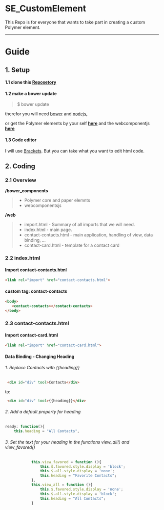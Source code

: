 SE_CustomElement
================

This Repo is for everyone that wants to take part in creating a custom Polymer element.

***

# Guide

## 1. Setup

#### 1.1 clone this [Reposetory](https://github.com/KimSchreier/SE_CustomElement.git)


#### 1.2 make a bower update

> $ bower update 

therefor you will need [bower](http://bower.io/) and [nodejs](http://nodejs.org/), 

or get the Polymer elements by your self [**here**](https://www.polymer-project.org/docs/start/getting-the-code.html) and the webcomponentjs [**here**](https://github.com/webcomponents/webcomponentsjs)

#### 1.3 Code editor

I will use [Brackets](http://brackets.io/). But you can take what you want to edit html code.

## 2. Coding

### 2.1 Overview

**/bower_components**
> * Polymer core and paper elemnts
> * webcomponentsjs

**/web**
> * import.html - Summary of all imports that we will need.
> * index.html - main page.
> * contact-contacts.html - main application, handling of view, data binding, ...
> * contact-card.html - template for a contact card


### 2.2 index.html
 
#### Import contact-contacts.html
```html
<link rel="import" href="contact-contacts.html">
```

#### custom tag: contact-contacts
```html
<body>
   <contact-contacts></contact-contacts>
</body>
```

### 2.3 contact-contacts.html



#### Import contact-card.html

```html
<link rel="import" href="contact-card.html">
```


#### Data Binding - Changing Heading 

###### 1. Replace Contacts with {{heading}} 

```html
 <div id="div" tool>Contacts</div>
```
to:

```html
 <div id="div" tool>{{heading}}</div>
```
###### 2. Add a default property for heading
```javascript
ready: function(){
    this.heading = "All Contacts",       
```
###### 3. Set the text for your heading in the functions view_all() and view_favored()
```javascript
            this.view_favored = function (){
                this.$.favored.style.display = 'block';
                this.$.all.style.display = 'none';
                this.heading = "Favorite Contacts";
            },
            this.view_all = function (){
                this.$.favored.style.display = 'none';
                this.$.all.style.display = 'block';
                this.heading = "All Contacts";
            }
```

#### 